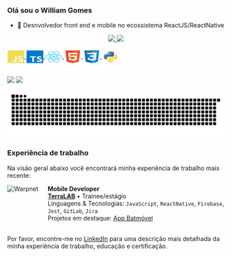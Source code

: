 ### Olá sou o William Gomes 

- 🔭 Desnvolvedor front end e mobile no ecossistema ReactJS/ReactNative

<div align="center">
  <a href="https://github.com/rafaballerini">
  <img height="180em" src="https://github-readme-stats.vercel.app/api?username=williamgomes62&show_icons=true&theme=dracula&include_all_commits=true&count_private=true"/>
  <img height="180em" src="https://github-readme-stats.vercel.app/api/top-langs/?username=williamgomes62&layout=compact&langs_count=7&theme=dracula"/>
</div>
<div style="display: inline_block"><br>
  <img align="center" alt="Js" height="30" width="40" src="https://raw.githubusercontent.com/devicons/devicon/master/icons/javascript/javascript-plain.svg">
  <img align="center" alt="Ts" height="30" width="40" src="https://raw.githubusercontent.com/devicons/devicon/master/icons/typescript/typescript-plain.svg">
  <img align="center" alt="React" height="30" width="40" src="https://raw.githubusercontent.com/devicons/devicon/master/icons/react/react-original.svg">
  <img align="center" alt="HTML" height="30" width="40" src="https://raw.githubusercontent.com/devicons/devicon/master/icons/html5/html5-original.svg">
  <img align="center" alt="CSS" height="30" width="40" src="https://raw.githubusercontent.com/devicons/devicon/master/icons/css3/css3-original.svg">
  <img align="center" alt="Python" height="30" width="40" src="https://raw.githubusercontent.com/devicons/devicon/master/icons/python/python-original.svg">
</div>
  
##

  <div> 
  <a href = "mailto:williamlimagomes62@gmail.com"><img src="https://img.shields.io/badge/-Gmail-%23333?style=for-the-badge&logo=gmail&logoColor=white" target="_blank"></a>
  <a href="https://www.linkedin.com/in/william-gomes-711553203" target="_blank"><img src="https://img.shields.io/badge/-LinkedIn-%230077B5?style=for-the-badge&logo=linkedin&logoColor=white" target="_blank"></a> 
 
  ![Snake animation](https://github.com/williamgomes62/williamgomes62/blob/output/github-contribution-grid-snake.svg)
 
</div>
  
### Experiência de trabalho
Na visão geral abaixo você encontrará minha experiência de trabalho mais recente:

[<img align="left" height="94px" width="94px" alt="Warpnet" src="https://i.ibb.co/GPM1hk8/TerraLab.png"/>](http://www2.decom.ufop.br/terralab/)

**Mobile Developer** \
[**TerraLAB**](http://www2.decom.ufop.br/terralab/) • Trainee/estágio \
Linguagens & Tecnologias: `JavaScript`, `ReactNative`, `Firebase`, `Jest`, `GitLab`, `Jira`\
Projetos em destaque: [App Batmóvel](https://www.youtube.com/playlist?list=PLPObVjzFHoDdAFZ6ZcW3OkISDBv2Xn9s8)
<br/>
<br/>

Por favor, encontre-me no [LinkedIn](https://www.linkedin.com/in/williamgomes-mobile/) para uma descrição mais detalhada da minha experiência de trabalho, educação e certificação.
 
